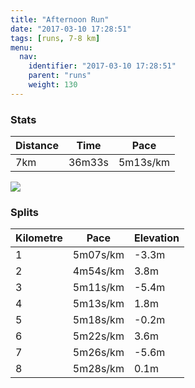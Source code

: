 ```yaml
---
title: "Afternoon Run"
date: "2017-03-10 17:28:51"
tags: [runs, 7-8 km]
menu:
  nav:
    identifier: "2017-03-10 17:28:51"
    parent: "runs"
    weight: 130
---
```


### Stats

| Distance | Time | Pace |
|----------|------|------|
|7km|36m33s|5m13s/km|

<img src='https://maps.googleapis.com/maps/api/staticmap?maptype=roadmap&path=enc:wrjeIxsvLQtExBhABzE~AmA?aG|BuCjDBpAfEwJbEHmGnBwB`D?bBrD}JjE?sFbBaCtDEzAxDyJdEDkG~AkBtC[|BjEwJlEAaG`BaCdDa@rBlEsJpEAwFvBqCbD@`BrD}JrEIaFlCoDvCLxA~DyJ`EAsFjC{CzCRpApDoJhEA{FpBoC`DCxAfEyJxDLgG`C{BhCD`BfEqJ|D?qFzCaDzCv@z@vCaK|CHyE`DkCfErBNrAwB`A&key=AIzaSyAfqMeaZ1CCJFGP5cWud__oZnT_Pybg-1M&size=800x800&markers=color:yellow|label:S|53.47132,-2.25101&markers=color:green|label:F|53.46899000000001,-2.2524200000000016'>

### Splits

| Kilometre | Pace | Elevation |
|------|------|-----------|
|1|5m07s/km|-3.3m|
|2|4m54s/km|3.8m|
|3|5m11s/km|-5.4m|
|4|5m13s/km|1.8m|
|5|5m18s/km|-0.2m|
|6|5m22s/km|3.6m|
|7|5m26s/km|-5.6m|
|8|5m28s/km|0.1m|
